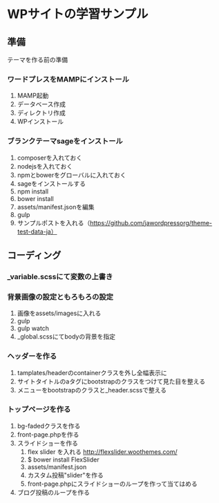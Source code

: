 # WPサイトの学習サンプル

## 準備

テーマを作る前の準備

### ワードプレスをMAMPにインストール

1. MAMP起動
2. データベース作成
3. ディレクトリ作成
4. WPインストール

### ブランクテーマsageをインストール

1. composerを入れておく
2. nodejsを入れておく
3. npmとbowerをグローバルに入れておく
4. sageをインストールする
5. npm install
6. bower install
7. assets/manifest.jsonを編集
8. gulp
9. サンプルポストを入れる（https://github.com/jawordpressorg/theme-test-data-ja）

## コーディング

### _variable.scssにて変数の上書き

### 背景画像の設定ともろもろの設定

1. 画像をassets/imagesに入れる
2. gulp
3. gulp watch
4. _global.scssにてbodyの背景を指定

### ヘッダーを作る

1. tamplates/headerのcontainerクラスを外し全幅表示に
2. サイトタイトルのaタグにbootstrapのクラスをつけて見た目を整える
3. メニューをbootstrapのクラスと_header.scssで整える

### トップページを作る

1. bg-fadedクラスを作る
2. front-page.phpを作る
3. スライドショーを作る
	1. flex slider を入れる http://flexslider.woothemes.com/
	2. $ bower install FlexSlider
	3. assets/manifest.json
	4. カスタム投稿"slider"を作る
	5. front-page.phpにスライドショーのループを作って当てはめる
4. ブログ投稿のループを作る